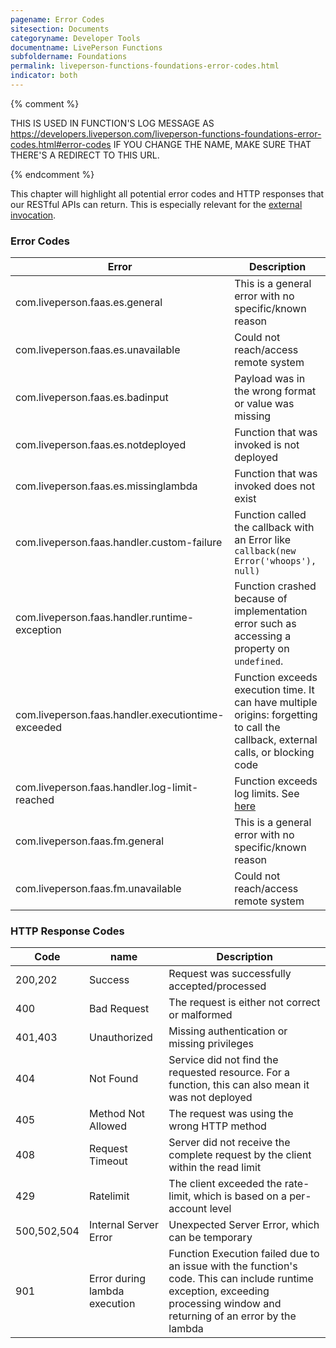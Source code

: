 ```yaml
---
pagename: Error Codes
sitesection: Documents
categoryname: Developer Tools
documentname: LivePerson Functions
subfoldername: Foundations
permalink: liveperson-functions-foundations-error-codes.html
indicator: both
---
```


{% comment %}

THIS IS USED IN FUNCTION'S LOG MESSAGE AS https://developers.liveperson.com/liveperson-functions-foundations-error-codes.html#error-codes
IF YOU CHANGE THE NAME, MAKE SURE THAT THERE'S A REDIRECT TO THIS URL.

{% endcomment %}

This chapter will highlight all potential error codes and HTTP responses that our RESTful APIs can return. This is especially relevant for the [external invocation](liveperson-functions-foundations-external-invocation.html).

### Error Codes

| Error                                                | Description                                                                                                     |
|------------------------------------------------------|-----------------------------------------------------------------------------------------------------------------|
| com.liveperson.faas.es.general                     | This is a general error with no specific/known reason                                                           |
| com.liveperson.faas.es.unavailable                 | Could not reach/access remote system                                                                            |
| com.liveperson.faas.es.badinput                    | Payload was in the wrong format or value was missing                                                            |
| com.liveperson.faas.es.notdeployed                 | Function that was invoked is not deployed                                                                       |
| com.liveperson.faas.es.missinglambda               | Function that was invoked does not exist                                                                        |
| com.liveperson.faas.handler.custom-failure         | Function called the callback with an Error like `callback(new Error('whoops'), null)`                           |
| com.liveperson.faas.handler.runtime-exception      | Function crashed because of implementation error such as accessing a property on `undefined`.                   |
| com.liveperson.faas.handler.executiontime-exceeded | Function exceeds execution time. It can have multiple origins: forgetting to call the callback, external calls, or blocking code|
| com.liveperson.faas.handler.log-limit-reached      | Function exceeds log limits. See [here](liveperson-functions-getting-started-monitoring.html#limitations)       |
| com.liveperson.faas.fm.general                     | This is a general error with no specific/known reason                                                           |
| com.liveperson.faas.fm.unavailable                 | Could not reach/access remote system                                                                            |

### HTTP Response Codes

| Code          | name                                  | Description                                                                                        |
|---------------|---------------------------------------|----------------------------------------------------------------------------------------------------|
| 200,202       |   Success                             | Request was successfully accepted/processed                                                        |
| 400           |   Bad Request                         | The request is either not correct or malformed                                                     |
| 401,403       |   Unauthorized                        | Missing authentication or missing privileges                                                       |
| 404           |   Not Found                           | Service did not find the requested resource. For a function, this can also mean it was not deployed|
| 405           |   Method Not Allowed                  | The request was using the wrong HTTP method                                                        |
| 408           |   Request Timeout                     | Server did not receive the complete request by the client within the read limit                    |
| 429           |   Ratelimit                           | The client exceeded the rate-limit, which is based on a per-account level                          |
| 500,502,504   |   Internal Server Error               | Unexpected Server Error, which can be temporary                                                    |
| 901           |   Error during lambda execution       | Function Execution failed due to an issue with the function's code. This can include runtime exception, exceeding processing window and returning of an error by the lambda|
